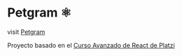 # Petgram ⚛️

visit [Petgram](https://petgram.brianbentancourt.now.sh/)

Proyecto basado en el [Curso Avanzado de React de Platzi](https://platzi.com/cursos/react-avanzado/)
